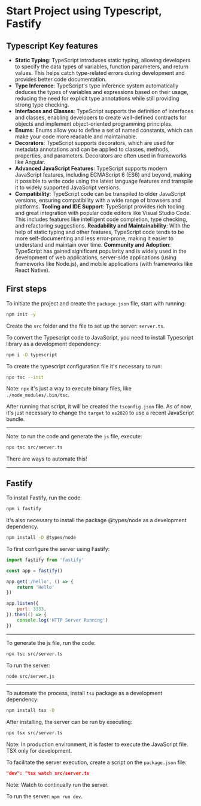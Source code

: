# Start Project using Typescript, Fastify

## Typescript Key features

- **Static Typing**: TypeScript introduces static typing, allowing developers to specify the data types of variables, function parameters, and return values. This helps catch type-related errors during development and provides better code documentation.
- **Type Inference**: TypeScript's type inference system automatically deduces the types of variables and expressions based on their usage, reducing the need for explicit type annotations while still providing strong type checking.
- **Interfaces and Classes**: TypeScript supports the definition of interfaces and classes, enabling developers to create well-defined contracts for objects and implement object-oriented programming principles.
- **Enums**: Enums allow you to define a set of named constants, which can make your code more readable and maintainable.
- **Decorators**: TypeScript supports decorators, which are used for metadata annotations and can be applied to classes, methods, properties, and parameters. Decorators are often used in frameworks like Angular.
- **Advanced JavaScript Features**: TypeScript supports modern JavaScript features, including ECMAScript 6 (ES6) and beyond, making it possible to write code using the latest language features and transpile it to widely supported JavaScript versions.
- **Compatibility**: TypeScript code can be transpiled to older JavaScript versions, ensuring compatibility with a wide range of browsers and platforms.
**Tooling and IDE Support**: TypeScript provides rich tooling and great integration with popular code editors like Visual Studio Code. This includes features like intelligent code completion, type checking, and refactoring suggestions.
**Readability and Maintainability**: With the help of static typing and other features, TypeScript code tends to be more self-documenting and less error-prone, making it easier to understand and maintain over time.
**Community and Adoption**: TypeScript has gained significant popularity and is widely used in the development of web applications, server-side applications (using frameworks like Node.js), and mobile applications (with frameworks like React Native).

## First steps

To initiate the project and create the `package.json` file, start with running:

```bash
npm init -y
```

Create the `src` folder and the file to set up the server: `server.ts`.

To convert the Typescript code to JavaScript, you need to install Typescript library as a development dependency:

```bash
npm i -D typescript
```

To create the typescript configuration file it's necessary to run:

```bash
npx tsc --init
```

Note: `npx` it's just a way to execute binary files, like `./node_modules/.bin/tsc`.

After running that script, it will be created the `tsconfig.json` file. As of now, it's just necessary to change the `target` to `es2020` to use a recent JavaScript bundle.

---

Note: to run the code and generate the `js` file, execute:

```bash
npx tsc src/server.ts
```

There are ways to automate this!

---

## Fastify

To install Fastify, run the code:

```bash
npm i fastify
```

It's also necessary to install the package @types/node as a development dependency.

```bash
npm install -D @types/node
```

To first configure the server using Fastify:

```js
import fastify from 'fastify'

const app = fastify()

app.get('/hello', () => {
    return 'Hello'
})

app.listen({
    port: 3333,
}).then(() => {
    console.log('HTTP Server Running')
})
```

---

To generate the js file, run the code:

```bash
npx tsc src/server.ts
```

To run the server:

```bash
node src/server.js 
```

---

To automate the process, install `tsx` package as a development dependency:

```bash
npm install tsx -D
```

After installing, the server can be run by executing:

```bash
npx tsx src/server.ts
```

Note: In production environment, it is faster to execute the JavaScript file. TSX only for development.

To facilitate the server execution, create a script on the `package.json` file:

```json
"dev": "tsx watch src/server.ts
```

Note: Watch to continually run the server.

To run the server: `npm run dev`.
